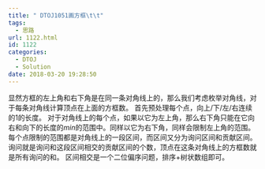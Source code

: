 ```yaml
---
title: " DTOJ1051画方框\t\t"
tags:
  - 思路
url: 1122.html
id: 1122
categories:
  - DTOJ
  - Solution
date: 2018-03-20 19:28:50
---
```


显然方框的左上角和右下角是在同一条对角线上的，那么我们考虑枚举对角线，对于每条对角线计算顶点在上面的方框数。 首先预处理每个点，向上/下/左/右连续的$1$的长度。 对于对角线上的每个点，如果以它为左上角，那么右下角只能在它向右和向下的长度的$min$的范围中。同样以它为右下角，同样会限制左上角的范围。每个点限制的范围都是对角线上的一段区间，而区间又分为询问区间和贡献区间。询问就是询问和这段区间相交的贡献区间的个数，顶点在这条对角线上的方框数就是所有询问的和。 区间相交是一个二位偏序问题，排序+树状数组即可。